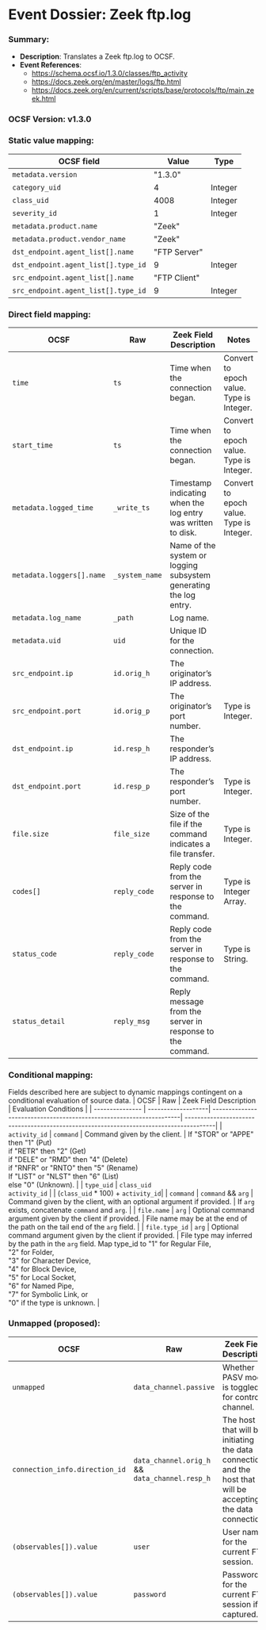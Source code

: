 # Event Dossier: Zeek ftp.log
### Summary:
- **Description**: Translates a Zeek ftp.log to OCSF. 
- **Event References**:
  - https://schema.ocsf.io/1.3.0/classes/ftp_activity
  - https://docs.zeek.org/en/master/logs/ftp.html
  - https://docs.zeek.org/en/current/scripts/base/protocols/ftp/main.zeek.html
    
 ### OCSF Version: v1.3.0


 ### Static value mapping:
| OCSF field                          | Value        | Type       |
| ----------------------------------- | ------------ | ---------- |
| `metadata.version`                  | "1.3.0"      |            |
| `category_uid`                      | 4            | Integer    |
| `class_uid`                         | 4008         | Integer    |
| `severity_id`                       | 1            | Integer    |
| `metadata.product.name`             | "Zeek"       |            |
| `metadata.product.vendor_name`      | "Zeek"       |            |
| `dst_endpoint.agent_list[].name`    | "FTP Server" |            |
| `dst_endpoint.agent_list[].type_id` | 9            | Integer    |
| `src_endpoint.agent_list[].name`    | "FTP Client" |            |
| `src_endpoint.agent_list[].type_id` | 9            | Integer    |


 ### Direct field mapping:
| OCSF                          | Raw                 | Zeek Field Description                                                                  | Notes                   |
| ----------------------------- | ------------------- | --------------------------------------------------------------------------------------- | ----------------------- |
| `time`                        | `ts`                | Time when the connection began.                                                         | Convert to epoch value. <br>Type is Integer. |
| `start_time`                  | `ts`                | Time when the connection began.                                                         | Convert to epoch value. <br>Type is Integer. |
| `metadata.logged_time`        | `_write_ts`         | Timestamp indicating when the log entry was written to disk.                            | Convert to epoch value. <br>Type is Integer. |
| `metadata.loggers[].name`     | `_system_name`      | Name of the system or logging subsystem generating the log entry.                       |                         |
| `metadata.log_name`           | `_path`             | Log name.                                                                               |                         |
| `metadata.uid`                | `uid`               | Unique ID for the connection.                                                           |                         |
| `src_endpoint.ip`             | `id.orig_h`         | The originator’s IP address.                                                            |                         |
| `src_endpoint.port`           | `id.orig_p`         | The originator’s port number.                                                           | Type is Integer.        |
| `dst_endpoint.ip`             | `id.resp_h`         | The responder’s IP address.                                                             |                         |
| `dst_endpoint.port`           | `id.resp_p`         | The responder’s port number.                                                            | Type is Integer.        |
| `file.size`                   | `file_size`         | Size of the file if the command indicates a file transfer.                              | Type is Integer.        |
| `codes[]`                     | `reply_code`        | Reply code from the server in response to the command.                                  | Type is Integer Array.  |
| `status_code`                 | `reply_code`        | Reply code from the server in response to the command.                                  | Type is String.         |
| `status_detail`               | `reply_msg`         | Reply message from the server in response to the command.                               |                         |


 ### Conditional mapping:
Fields described here are subject to dynamic mappings contingent on a conditional evaluation of source data.
| OCSF            | Raw                | Zeek Field Description                                              | Evaluation Conditions                                                             |
| --------------- | -------------------| --------------------------------------------------------------------| ---------------------------------------------------------------------------------------|
| `activity_id`   | `command`          | Command given by the client. | If "STOR" or "APPE" then "1" (Put) <br>if "RETR" then "2" (Get) <br>if "DELE" or "RMD" then "4" (Delete) <br>if "RNFR" or "RNTO" then "5" (Rename) <br>If "LIST" or "NLST" then "6" (List) <br>else "0" (Unknown). |
| `type_uid`      | `class_uid` <br>`activity_id` | | (`class_uid` * 100) + `activity_id`|
| `command`       | `command` && `arg` | Command given by the client, with an optional argument if provided. | If `arg` exists, concatenate `command` and `arg`. |
| `file.name`     | `arg`              | Optional command argument given by the client if provided. | File name may be at the end of the path on the tail end of the `arg` field. |
| `file.type_id`  | `arg`              | Optional command argument given by the client if provided. | File type may inferred by the path in the `arg` field. Map type_id to "1" for Regular File, <br>"2" for Folder, <br>"3" for Character Device, <br>"4" for Block Device, <br>"5" for Local Socket, <br>"6" for Named Pipe, <br>"7" for Symbolic Link, or <br>"0" if the type is unknown. |


 ### Unmapped (proposed):
| OCSF                           | Raw                                            | Zeek Field Description                                              |
| ------------------------------ | -----------------------------------------------| --------------------------------------------------------------------|
| `unmapped`                     | `data_channel.passive`                         | Whether PASV mode is toggled for control channel.  |
| `connection_info.direction_id` | `data_channel.orig_h` && `data_channel.resp_h` | The host that will be initiating the data connection and the host that will be accepting the data connection. | Compare to determine Internal/External/Outbound/Inbound context. |
| `(observables[]).value`        | `user`                                         | User name for the current FTP session.  | Where `observables[].type_id` = "4" |
| `(observables[]).value`        | `password`                                     | Password for the current FTP session if captured. | Where `observables[].type_id` = "99" and  |
